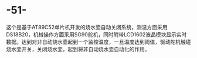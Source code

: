 # -51-
这个是基于AT89C52单片机开发的烧水壶自动关闭系统，测温方面采用DS18B20，机械操作方面采用SG90舵机，同时附带LCD1602液晶模块显示实时数据。达到对非自动烧水壶起到一个监控温度，一旦温度达到阈值，驱动舵机触碰烧水壶开关，关闭烧水壶，起到将非自动烧水壶自动化的作用。

